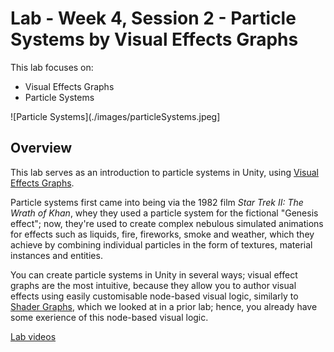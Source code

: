 # Lab - Week 4, Session 2 - Particle Systems by Visual Effects Graphs

This lab focuses on:

+ Visual Effects Graphs
+ Particle Systems

![Particle Systems](./images/particleSystems.jpeg]

## Overview

This lab serves as an introduction to particle systems in Unity, using [Visual Effects Graphs](https://unity.com/visual-effect-graph).

Particle systems first came into being via the 1982 film _Star Trek II: The Wrath of Khan_, whey they used a particle system for the fictional "Genesis effect"; now, they're used to create complex nebulous simulated animations for effects such as liquids, fire, fireworks, smoke and weather, which they achieve by combining individual particles in the form of textures, material instances and entities.

You can create particle systems in Unity in several ways; visual effect graphs are the most intuitive, because they allow you to author visual effects using easily customisable node-based visual logic, similarly to [Shader Graphs](https://docs.unity3d.com/Packages/com.unity.shadergraph@15.0/manual/index.html), which we looked at in a prior lab; hence, you already have some exerience of this node-based visual logic.

[Lab videos](https://youtu.be/sTOK_yn6io4)
